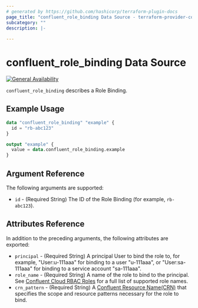 ```yaml
---
# generated by https://github.com/hashicorp/terraform-plugin-docs
page_title: "confluent_role_binding Data Source - terraform-provider-confluent"
subcategory: ""
description: |-
  
---
```


# confluent_role_binding Data Source

[![General Availability](https://img.shields.io/badge/Lifecycle%20Stage-General%20Availability-%2345c6e8)](https://docs.confluent.io/cloud/current/api.html#section/Versioning/API-Lifecycle-Policy)

`confluent_role_binding` describes a Role Binding.

## Example Usage

```terraform
data "confluent_role_binding" "example" {
  id = "rb-abc123"
}

output "example" {
  value = data.confluent_role_binding.example
}
```

<!-- schema generated by tfplugindocs -->
## Argument Reference

The following arguments are supported:

- `id` - (Required String) The ID of the Role Binding (for example, `rb-abc123`).

## Attributes Reference

In addition to the preceding arguments, the following attributes are exported:

- `principal` - (Required String) A principal User to bind the role to, for example, "User:u-111aaa" for binding to a user "u-111aaa", or "User:sa-111aaa" for binding to a service account "sa-111aaa".
- `role_name` - (Required String) A name of the role to bind to the principal. See [Confluent Cloud RBAC Roles](https://docs.confluent.io/cloud/current/access-management/access-control/cloud-rbac.html#ccloud-rbac-roles) for a full list of supported role names.
- `crn_pattern` - (Required String) A [Confluent Resource Name(CRN)](https://docs.confluent.io/cloud/current/api.html#section/Identifiers-and-URLs/Confluent-Resource-Names-(CRNs)) that specifies the scope and resource patterns necessary for the role to bind.
